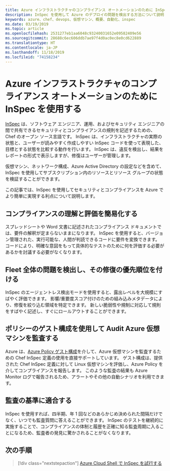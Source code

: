 ```yaml
---
title: Azure インフラストラクチャのコンプライアンス オートメーションのために InSpec を使用する
description: InSpec を使用して Azure のデプロイの問題を検出する方法について説明します。
keywords: azure、chef、devops、仮想マシン、概要、自動化、inspec
ms.date: 03/19/2019
ms.topic: article
ms.openlocfilehash: 2531277eb1aa6048c93240031652e09582409e56
ms.sourcegitcommit: 28688c6ec606ddb7ae97f4d0ac0ec8e0cd622889
ms.translationtype: HT
ms.contentlocale: ja-JP
ms.lasthandoff: 11/18/2019
ms.locfileid: "74158234"
---
```

# <a name="use-inspec-for-compliance-automation-of-your-azure-infrastructure"></a>Azure インフラストラクチャのコンプライアンス オートメーションのために InSpec を使用する

[InSpec](https://www.chef.io/inspec/) は、ソフトウェア エンジニア、運用、およびセキュリティ エンジニアの間で共有できるセキュリティとコンプライアンスの規則を記述するための、Chef のオープン ソース言語です。 InSpec は、インフラストラクチャの実際の状態と、ユーザーが読みやすく作成しやすい InSpec コードを使って表現した、目標とする状態を比較する動作を行います。 InSpec は、違反を検出し、結果をレポートの形式で表示しますが、修復はユーザーが管理します。

仮想マシン、ネットワーク構成、Azure Active Directory の設定などを含めて、InSpec を使用してサブスクリプション内のリソースとリソース グループの状態を検証することができます。

この記事では、InSpec を使用してセキュリティとコンプライアンスを Azure でより簡単に実現する利点について説明します。

## <a name="make-compliance-easy-to-understand-and-assess"></a>コンプライアンスの理解と評価を簡易化する

スプレッドシートや Word 文書に記述されたコンプライアンス ドキュメントでは、要件の解釈が定まらないままになります。 InSpec を使用すると、バージョン管理された、実行可能な、人間が判読できるコードに要件を変換できます。 コードにより、明確な意図をもって具体的なテストのために何を評価する必要があるかを討議する必要がなくなります。

## <a name="detect-fleet-wide-issues-and-prioritize-their-remediation"></a>Fleet 全体の問題を検出し、その修復の優先順位を付ける

InSpec のエージェントレス検出モードを使用すると、露出レベルを大規模にすばやく評価できます。 影響/重要度スコア付けのための組み込みメタデータにより、修復を絞り込む領域を特定できます。 新しい脆弱性や規制に対応して規則をすばやく記述し、すぐにロールアウトすることができます。

## <a name="audit-azure-virtual-machines-with-policy-guest-configuration"></a>ポリシーのゲスト構成を使用して Audit Azure 仮想マシンを監査する

Azure は、[Azure Policy ゲスト構成](/azure/governance/policy/concepts/guest-configuration)を介して、Azure 仮想マシンを監査するための Chef InSpec 定義の使用を直接サポートしています。 ゲスト構成は、提供された Chef InSpec 定義に対して Linux 仮想マシンを評価し、Azure Policy を介してコンプライアンスを報告します。 このような監査の結果も Azure Monitor ログで報告されるため、アラートやその他の自動シナリオを利用できます。

## <a name="satisfy-audits"></a>監査の基準に適合する

InSpec を使用すれば、四半期、年 1 回などのあらかじめ決められた間隔だけでなく、いつでも監査質問に答えることができます。 InSpec のテストを継続的に実施することで、コンプライアンスの体制と履歴を正確に知る監査周期に入ることになるため、監査者の発見に驚かされることがなくなります。

## <a name="next-steps"></a>次の手順

> [!div class="nextstepaction"] 
> [Azure Cloud Shell で InSpec を試行する](https://shell.azure.com)